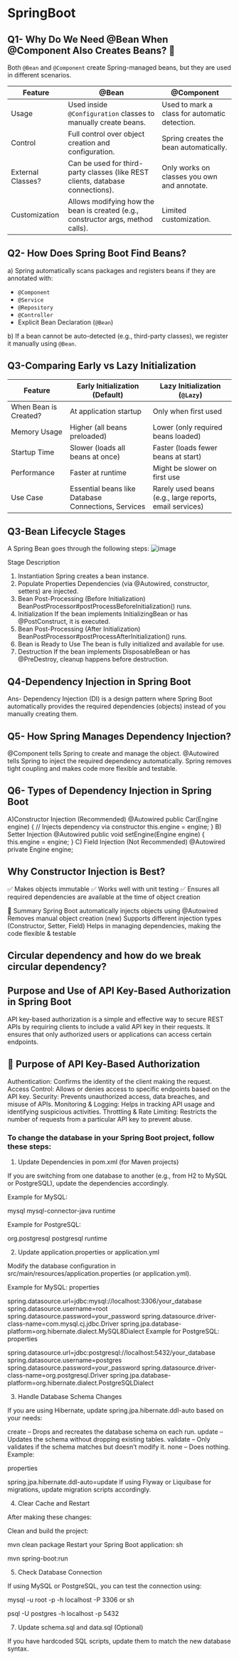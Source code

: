# SpringBoot

## Q1- Why Do We Need @Bean When @Component Also Creates Beans? 🤔
Both `@Bean` and `@Component` create Spring-managed beans, but they are used in different scenarios.

| Feature           | @Bean                                                               | @Component                                                    |
|-------------------|---------------------------------------------------------------------|---------------------------------------------------------------|
| Usage             | Used inside `@Configuration` classes to manually create beans.      | Used to mark a class for automatic detection.                 |
| Control           | Full control over object creation and configuration.                | Spring creates the bean automatically.                        |
| External Classes? | Can be used for third-party classes (like REST clients, database connections). | Only works on classes you own and annotate.                   |
| Customization     | Allows modifying how the bean is created (e.g., constructor args, method calls). | Limited customization.                                        |

## Q2- How Does Spring Boot Find Beans?
a) Spring automatically scans packages and registers beans if they are annotated with:
- `@Component`
- `@Service`
- `@Repository`
- `@Controller`
- Explicit Bean Declaration (`@Bean`)

b) If a bean cannot be auto-detected (e.g., third-party classes), we register it manually using `@Bean`.

## Q3-Comparing Early vs Lazy Initialization
| Feature                     | Early Initialization (Default)                           | Lazy Initialization (`@Lazy`)                                  |
|-----------------------------|----------------------------------------------------------|---------------------------------------------------------------|
| When Bean is Created?       | At application startup                                   | Only when first used                                          |
| Memory Usage                | Higher (all beans preloaded)                             | Lower (only required beans loaded)                            |
| Startup Time                | Slower (loads all beans at once)                         | Faster (loads fewer beans at start)                           |
| Performance                 | Faster at runtime                                        | Might be slower on first use                                  |
| Use Case                    | Essential beans like Database Connections, Services      | Rarely used beans (e.g., large reports, email services)       |


## Q3-Bean Lifecycle Stages
A Spring Bean goes through the following steps:
![image](https://github.com/user-attachments/assets/9630d2dc-b1dc-414b-889d-b6d24e744a2f)

Stage	Description
1. Instantiation	Spring creates a bean instance.
2. Populate Properties	Dependencies (via @Autowired, constructor, setters) are injected.
3. Bean Post-Processing (Before Initialization)	BeanPostProcessor#postProcessBeforeInitialization() runs.
4. Initialization	If the bean implements InitializingBean or has @PostConstruct, it is executed.
5. Bean Post-Processing (After Initialization)	BeanPostProcessor#postProcessAfterInitialization() runs.
6. Bean is Ready to Use	The bean is fully initialized and available for use.
7. Destruction	If the bean implements DisposableBean or has @PreDestroy, cleanup happens before destruction.
   
## Q4-Dependency Injection in Spring Boot 
Ans- Dependency Injection (DI) is a design pattern where Spring Boot automatically provides the required dependencies (objects) instead of you manually creating them.

## Q5- How Spring Manages Dependency Injection?
@Component tells Spring to create and manage the object.
@Autowired tells Spring to inject the required dependency automatically.
Spring removes tight coupling and makes code more flexible and testable.
## Q6- Types of Dependency Injection in Spring Boot
A)Constructor Injection (Recommended)
@Autowired
public Car(Engine engine) {  // Injects dependency via constructor
    this.engine = engine;
}
B) Setter Injection
@Autowired
public void setEngine(Engine engine) {
    this.engine = engine;
}
C) Field Injection (Not Recommended)
@Autowired
private Engine engine;
## Why Constructor Injection is Best?
✅ Makes objects immutable
✅ Works well with unit testing
✅ Ensures all required dependencies are available at the time of object creation

🔹 Summary
Spring Boot automatically injects objects using @Autowired
Removes manual object creation (new)
Supports different injection types (Constructor, Setter, Field)
Helps in managing dependencies, making the code flexible & testable

## Circular dependency and how do we break circular dependency?

## Purpose and Use of API Key-Based Authorization in Spring Boot
API key-based authorization is a simple and effective way to secure REST APIs by requiring clients to include a valid API key in their requests. It ensures that only authorized users or applications can access certain endpoints.

## 📌 Purpose of API Key-Based Authorization
Authentication: Confirms the identity of the client making the request.
Access Control: Allows or denies access to specific endpoints based on the API key.
Security: Prevents unauthorized access, data breaches, and misuse of APIs.
Monitoring & Logging: Helps in tracking API usage and identifying suspicious activities.
Throttling & Rate Limiting: Restricts the number of requests from a particular API key to prevent abuse.


### To change the database in your Spring Boot project, follow these steps:


1. Update Dependencies in pom.xml (for Maven projects)
   
If you are switching from one database to another (e.g., from H2 to MySQL or PostgreSQL), update the dependencies accordingly.

Example for MySQL:

<dependency>
    <groupId>mysql</groupId>
    <artifactId>mysql-connector-java</artifactId>
    <scope>runtime</scope>
</dependency>

Example for PostgreSQL:

<dependency>
    <groupId>org.postgresql</groupId>
    <artifactId>postgresql</artifactId>
    <scope>runtime</scope>
</dependency>

2. Update application.properties or application.yml
   
Modify the database configuration in src/main/resources/application.properties (or application.yml).

Example for MySQL:
properties

spring.datasource.url=jdbc:mysql://localhost:3306/your_database
spring.datasource.username=root
spring.datasource.password=your_password
spring.datasource.driver-class-name=com.mysql.cj.jdbc.Driver
spring.jpa.database-platform=org.hibernate.dialect.MySQL8Dialect
Example for PostgreSQL:
properties

spring.datasource.url=jdbc:postgresql://localhost:5432/your_database
spring.datasource.username=postgres
spring.datasource.password=your_password
spring.datasource.driver-class-name=org.postgresql.Driver
spring.jpa.database-platform=org.hibernate.dialect.PostgreSQLDialect

3. Handle Database Schema Changes
   
If you are using Hibernate, update spring.jpa.hibernate.ddl-auto based on your needs:

create – Drops and recreates the database schema on each run.
update – Updates the schema without dropping existing tables.
validate – Only validates if the schema matches but doesn’t modify it.
none – Does nothing.
Example:

properties

spring.jpa.hibernate.ddl-auto=update
If using Flyway or Liquibase for migrations, update migration scripts accordingly.

4. Clear Cache and Restart
   
After making these changes:

Clean and build the project:

mvn clean package
Restart your Spring Boot application:
sh

mvn spring-boot:run

5. Check Database Connection
   
If using MySQL or PostgreSQL, you can test the connection using:

mysql -u root -p -h localhost -P 3306
or
sh

psql -U postgres -h localhost -p 5432

7. Update schema.sql and data.sql (Optional)
   
If you have hardcoded SQL scripts, update them to match the new database syntax.





